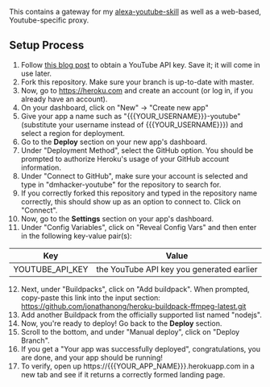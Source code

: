 This contains a gateway for my [alexa-youtube-skill](https://github.com/dmhacker/alexa-youtube-skill) as well as a web-based, Youtube-specific proxy.

## Setup Process

1. Follow [this blog post](https://elfsight.com/blog/2016/12/how-to-get-youtube-api-key-tutorial/) to obtain a YouTube API key. Save it; it will come in use later.
2. Fork this repository. Make sure your branch is up-to-date with master.
3. Now, go to https://heroku.com and create an account (or log in, if you already have an account).
4. On your dashboard, click on "New" -> "Create new app"
5. Give your app a name such as "{{{YOUR_USERNAME}}}-youtube" (substitute your username instead of {{{YOUR_USERNAME}}}) and select a region for deployment.
6. Go to the __Deploy__ section on your new app's dashboard.
7. Under "Deployment Method", select the GitHub option. You should be prompted to authorize Heroku's usage of your GitHub account information. 
8. Under "Connect to GitHub", make sure your account is selected and type in "dmhacker-youtube" for the repository to search for.
9. If you correctly forked this repository and typed in the repository name correctly, this should show up as an option to connect to. Click on "Connect".
10. Now, go to the __Settings__ section on your app's dashboard.
11. Under "Config Variables", click on "Reveal Config Vars" and then enter in the following key-value pair(s):

| Key                  | Value                                                                 |
| -------------------- | --------------------------------------------------------------------- |
| YOUTUBE_API_KEY      | the YouTube API key you generated earlier                             |

12. Next, under "Buildpacks", click on "Add buildpack". When prompted, copy-paste this link into the input section: https://github.com/jonathanong/heroku-buildpack-ffmpeg-latest.git
13. Add another Buildpack from the officially supported list named "nodejs".
14. Now, you're ready to deploy! Go back to the __Deploy__ section.
15. Scroll to the bottom, and under "Manual deploy", click on "Deploy Branch". 
16. If you get a "Your app was successfully deployed", congratulations, you are done, and your app should be running!
17. To verify, open up https://{{{YOUR_APP_NAME}}}.herokuapp.com in a new tab and see if it returns a correctly formed landing page.
